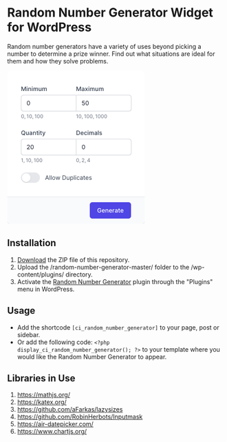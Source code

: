 # Random Number Generator Widget for WordPress

Random number generators have a variety of uses beyond picking a number to determine a prize winner. Find out what situations are ideal for them and how they solve problems.

![Random Number Generator Input Form](/assets/images/screenshot-1.png "Random Number Generator Input Form")

## Installation

1. [Download](https://github.com/pub-calculator-io/random-number-generator/archive/refs/heads/master.zip) the ZIP file of this repository.
2. Upload the /random-number-generator-master/ folder to the /wp-content/plugins/ directory.
3. Activate the [Random Number Generator](https://www.calculator.io/random-number-generator/ "Random Number Generator Homepage") plugin through the "Plugins" menu in WordPress.

## Usage
* Add the shortcode `[ci_random_number_generator]` to your page, post or sidebar.
* Or add the following code: `<?php display_ci_random_number_generator(); ?>` to your template where you would like the Random Number Generator to appear.

## Libraries in Use
1. https://mathjs.org/
2. https://katex.org/
3. https://github.com/aFarkas/lazysizes
4. https://github.com/RobinHerbots/Inputmask
5. https://air-datepicker.com/
6. https://www.chartjs.org/

